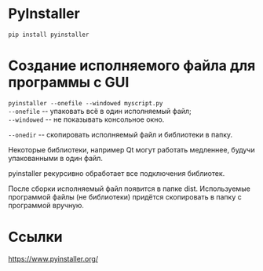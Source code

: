 # PyInstaller

`pip install pyinstaller`


# Создание исполняемого файла для программы с GUI

`pyinstaller --onefile --windowed myscript.py`\
`--onefile` -- упаковать всё в один исполняемый файл;\
`--windowed` -- не показывать консольное окно.

`--onedir` -- скопировать исполняемый файл и библиотеки в папку.

Некоторые библиотеки, например Qt могут работать медленнее, будучи упакованными в один файл.


pyinstaller рекурсивно обработает все подключения библиотек.

После сборки исполняемый файл появится в папке dist. Используемые программой файлы (не библиотеки) придётся скопировать в папку с программой вручную. 


# Ссылки
https://www.pyinstaller.org/
